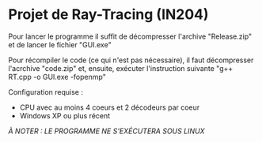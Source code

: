 # Projet de Ray-Tracing (IN204)

Pour lancer le programme il suffit de décompresser l'archive "Release.zip" et de lancer le fichier "GUI.exe"

Pour récompiler le code (ce qui n'est pas nécessaire), il faut décompresser l'acrchive "code.zip" et, ensuite, exécuter l'instruction suivante "g++ RT.cpp -o GUI.exe -fopenmp"

Configuration requise : 
- CPU avec au moins 4 coeurs et 2 décodeurs par coeur
- Windows XP ou plus récent 

*À NOTER : LE PROGRAMME NE S'EXÉCUTERA SOUS LINUX*

